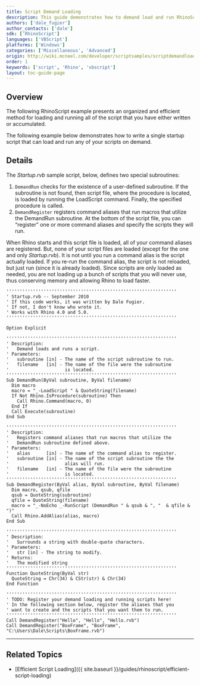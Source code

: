 ```yaml
---
title: Script Demand Loading
description: This guide demonstrates how to demand load and run RhinoScript routines.
authors: ['dale_fugier']
author_contacts: ['dale']
sdk: ['RhinoScript']
languages: ['VBScript']
platforms: ['Windows']
categories: ['Miscellaneous', 'Advanced']
origin: http://wiki.mcneel.com/developer/scriptsamples/scriptdemandload
order: 1
keywords: ['script', 'Rhino', 'vbscript']
layout: toc-guide-page
---
```


 
## Overview

The following RhinoScript example presents an organized and efficient method for loading and running all of the script that you have either written or accumulated.

The following example below demonstrates how to write a single startup script that can load and run any of your scripts on demand.

## Details

The *Startup.rvb* sample script, below, defines two special subroutines:

1. `DemandRun` checks for the existence of a user-defined subroutine. If the subroutine is not found, then script file, where the procedure is located, is loaded by running the LoadScript command.  Finally, the specified procedure is called.
1. `DemandRegister` registers command aliases that run macros that utilize the DemandRun subroutine.
At the bottom of the script file, you can “register” one or more command aliases and specify the scripts they will run.

When Rhino starts and this script file is loaded, all of your command aliases are registered.  But, none of your script files are loaded (except for the one and only *Startup.rvb*).  It is not until you run a command alias is the script actually loaded.  If you re-run the command alias, the script is not reloaded, but just run (since it is already loaded).  Since scripts are only loaded as needed, you are not loading up a bunch of scripts that you will never use, thus conserving memory and allowing Rhino to load faster.

```vbnet
''''''''''''''''''''''''''''''''''''''''''''''''''''''''''''''''
' Startup.rvb -- September 2010
' If this code works, it was written by Dale Fugier.
' If not, I don't know who wrote it.
' Works with Rhino 4.0 and 5.0.
''''''''''''''''''''''''''''''''''''''''''''''''''''''''''''''''

Option Explicit

''''''''''''''''''''''''''''''''''''''''''''''''''''''''''''''''
' Description:
'   Demand loads and runs a script.
' Parameters:
'   subroutine [in] - The name of the script subroutine to run.
'   filename   [in] - The name of the file were the subroutine
'                     is located.
''''''''''''''''''''''''''''''''''''''''''''''''''''''''''''''''
Sub DemandRun(ByVal subroutine, ByVal filename)
  Dim macro
  macro = "_-LoadScript " & QuoteString(filename)
  If Not Rhino.IsProcedure(subroutine) Then
    Call Rhino.Command(macro, 0)
  End If
  Call Execute(subroutine)
End Sub

''''''''''''''''''''''''''''''''''''''''''''''''''''''''''''''''
' Description:
'   Registers command aliases that run macros that utilize the
'   DemandRun subroutine defined above.
' Parameters:
'   alias      [in] - The name of the command alias to register.
'   subroutine [in] - The name of the script subroutine the the
'                     alias will run.
'   filename   [in] - The name of the file were the subroutine
'                     is located.
''''''''''''''''''''''''''''''''''''''''''''''''''''''''''''''''
Sub DemandRegister(ByVal alias, ByVal subroutine, ByVal filename)
  Dim macro, qsub, qfile
  qsub = QuoteString(subroutine)
  qfile = QuoteString(filename)
  macro = "_-NoEcho _-RunScript (DemandRun " & qsub & ", "  & qfile & ")"
  Call Rhino.AddAlias(alias, macro)
End Sub  

''''''''''''''''''''''''''''''''''''''''''''''''''''''''''''''''
' Description:
'   Surrounds a string with double-quote characters.
' Parameters:
'   str [in] - The string to modify.
' Returns:
'   The modified string
''''''''''''''''''''''''''''''''''''''''''''''''''''''''''''''''
Function QuoteString(ByVal str)
  QuoteString = Chr(34) & CStr(str) & Chr(34)
End Function

''''''''''''''''''''''''''''''''''''''''''''''''''''''''''''''''
' TODO: Register your demand loading and running scripts here!
' In the following section below, register the aliases that you
' want to create and the scripts that you want them to run.
''''''''''''''''''''''''''''''''''''''''''''''''''''''''''''''''
Call DemandRegister("Hello", "Hello", "Hello.rvb")
Call DemandRegister("BoxFrame", "BoxFrame", "C:\Users\Dale\Scripts\BoxFrame.rvb")
```

---

## Related Topics

- [Efficient Script Loading]({{ site.baseurl }}/guides/rhinoscript/efficient-script-loading)
